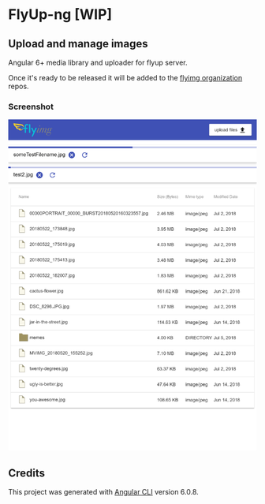 # FlyUp-ng [WIP]

## Upload and manage images

Angular 6+ media library and uploader for flyup server.

Once it's ready to be released it will be added to the [flyimg organization](https://github.com/flyimg/) repos.

### Screenshot

![Screenshot](assets/preview-screenshot-v0.1.png)

## Credits

This project was generated with [Angular CLI](https://github.com/angular/angular-cli) version 6.0.8.
